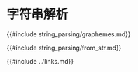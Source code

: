 # 字符串解析

<!--
> [text/string_parsing.md](https://github.com/rust-lang-nursery/rust-cookbook/blob/master/src/text/string_parsing.md)
> <br />
> commit f1ad9ad44c355d12b7759dca2f700f254ca86114 - 2019.04.13
-->

{{#include string_parsing/graphemes.md}}

{{#include string_parsing/from_str.md}}

{{#include ../links.md}}
